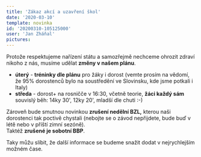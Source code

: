 ```yaml
---
title: 'Zákaz akcí a uzavření škol'
date: '2020-03-10'
template: novinka
id: '20200310-105125000'
user: 'Jan Zháňal'
pictures:
---
```

Protože respektujeme nařízení státu a samozřejmě nechceme ohrozit zdraví nikoho z nás, musíme udělat **změny v našem plánu**.

*   **úterý** - **tréninky dle plánu** pro žáky i dorost (vemte prosím na vědomí, že 95% dorostenců bylo na soustředění ve Slovinsku, kde jsme potkali i Italy)
*   **středa** - dorost+ na rosničče v 16:30, včetně teorie, **žáci každý sám** souvislý běh: 14ky 30', 12ky 20', mladší dle chuti :-)

Zároveň bude smutnou novinkou **zrušení nedělní BZL,** kterou naši dorostenci tak poctivě chystali (nebojte se o závod nepřijdete, bude buď v létě nebo v příští zimní sezóně).  
Taktéž **zrušené je sobotní BBP**.

Taky můžu slíbit, že další informace se budeme snažit dodat v nejrychlejším možném čase.
